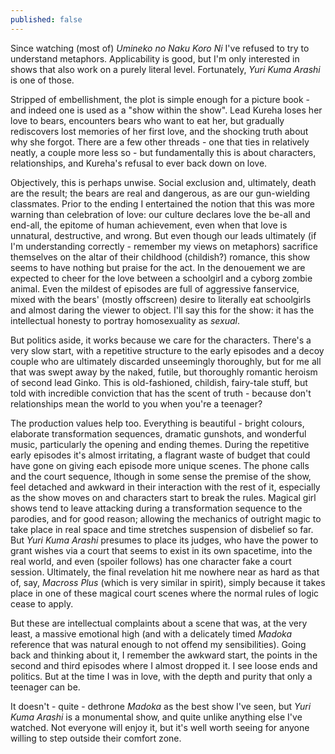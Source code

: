 ```yaml
---
published: false
---
```


Since watching (most of) *Umineko no Naku Koro Ni* I've refused to try to understand metaphors. Applicability is good, but I'm only interested in shows that also work on a purely literal level. Fortunately, *Yuri Kuma Arashi* is one of those.

Stripped of embellishment, the plot is simple enough for a picture book - and indeed one is used as a "show within the show". Lead Kureha loses her love to bears, encounters bears who want to eat her, but gradually rediscovers lost memories of her first love, and the shocking truth about why she forgot. There are a few other threads - one that ties in relatively neatly, a couple more less so - but fundamentally this is about characters, relationships, and Kureha's refusal to ever back down on love.

Objectively, this is perhaps unwise. Social exclusion and, ultimately, death are the result; the bears are real and dangerous, as are our gun-wielding classmates. Prior to the ending I entertained the notion that this was more warning than celebration of love: our culture declares love the be-all and end-all, the epitome of human achievement, even when that love is unnatural, destructive, and wrong. But even though our leads ultimately (if I'm understanding correctly - remember my views on metaphors) sacrifice themselves on the altar of their childhood (childish?) romance, this show seems to have nothing but praise for the act. In the denouement we are expected to cheer for the love between a schoolgirl and a cyborg zombie animal. Even the mildest of episodes are full of aggressive fanservice, mixed with the bears' (mostly offscreen) desire to literally eat schoolgirls and almost daring the viewer to object. I'll say this for the show: it has the intellectual honesty to portray homosexuality as *sexual*.

But politics aside, it works because we care for the characters. There's a very slow start, with a repetitive structure to the early episodes and a decoy couple who are ultimately discarded unseemingly thoroughly, but for me all that was swept away by the naked, futile, but thoroughly romantic heroism of second lead Ginko. This is old-fashioned, childish, fairy-tale stuff, but told with incredible conviction that has the scent of truth - because don't relationships mean the world to you when you're a teenager?

The production values help too. Everything is beautiful - bright colours, elaborate transformation sequences, dramatic gunshots, and wonderful music, particularly the opening and ending themes. During the repetitive early episodes it's almost irritating, a flagrant waste of budget that could have gone on giving each episode more unique scenes. The phone calls and the court sequence, lthough in some sense the premise of the show, feel detached and awkward in their interaction with the rest of it, especially as the show moves on and characters start to break the rules. Magical girl shows tend to leave attacking during a transformation sequence to the parodies, and for good reason; allowing the mechanics of outright magic to take place in real space and time stretches suspension of disbelief so far. But *Yuri Kuma Arashi* presumes to place its judges, who have the power to grant wishes via a court that seems to exist in its own spacetime, into the real world, and even (spoiler follows) has one character fake a court session. Ultimately, the final revelation hit me nowhere near as hard as that of, say, *Macross Plus* (which is very similar in spirit), simply because it takes place in one of these magical court scenes where the normal rules of logic cease to apply.

But these are intellectual complaints about a scene that was, at the very least, a massive emotional high (and with a delicately timed *Madoka* reference that was natural enough to not offend my sensibilities). Going back and thinking about it, I remember the awkward start, the points in the second and third episodes where I almost dropped it. I see loose ends and politics. But at the time I was in love, with the depth and purity that only a teenager can be.

It doesn't - quite - dethrone *Madoka* as the best show I've seen, but *Yuri Kuma Arashi* is a monumental show, and quite unlike anything else I've watched. Not everyone will enjoy it, but it's well worth seeing for anyone willing to step outside their comfort zone.